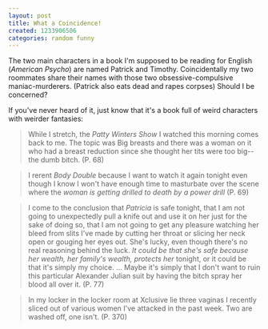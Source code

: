 ```yaml
---
layout: post
title: What a Coincidence!
created: 1233906506
categories: random funny
---
```

The two main characters in a book I'm supposed to be reading for English (<em>American Psycho</em>) are named Patrick and Timothy. Coincidentally my two roommates share their names with those two obsessive-compulsive maniac-murderers. (Patrick also eats dead and rapes corpses) Should I be concerned?

If you've never heard of it, just know that it's a book full of weird characters with weirder fantasies:
<blockquote>While I stretch, the <em>Patty Winters Show</em> I watched this morning comes back to me. The topic was Big breasts and there was a woman on it who had a breast reduction since she thought her tits were too big--the dumb bitch. (P. 68)</blockquote>
<blockquote>I rerent <em>Body Double</em> because I want to watch it again tonight even though I know I won't have enough time to masturbate over the scene where the <em>woman is getting drilled to death by a power drill</em> (P. 69)</blockquote>
<blockquote>I come to the conclusion that <em>Patricia</em> is safe tonight, that I am not going to unexpectedly pull a knife out and use it on her just for the sake of doing so, that I am not going to get any pleasure watching her bleed from slits I've made by cutting her throat or slicing her neck open or gouging her eyes out. She's lucky, even though there's no real reasoning behind the luck. <em>It could be that she's safe because her wealth, her family's wealth, protects her</em> tonight, or it could be that it's simply my choice. ... Maybe it's simply that I don't want to ruin this particular Alexander Julian suit by having the bitch spray her blood all over it. (P. 77)</blockquote>
<blockquote>In my locker in the locker room at Xclusive lie three vaginas I recently sliced out of various women I've attacked in the past week. Two are washed off, one isn't. (P. 370)</blockquote>
